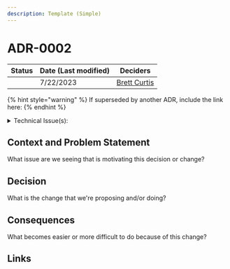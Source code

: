 ```yaml
---
description: Template (Simple)
---
```


# ADR-0002

<table><thead><tr><th data-type="select">Status</th><th>Date (Last modified)</th><th data-type="users" data-multiple>Deciders</th></tr></thead><tbody><tr><td></td><td>7/22/2023</td><td><a href="http://127.0.0.1:5000/u/FnhbZsTgiWZnrQqn284UlQjTBqp2">Brett Curtis</a></td></tr></tbody></table>

{% hint style="warning" %}
If superseded by another ADR, include the link here:
{% endhint %}

<details>

<summary>Technical Issue(s):</summary>



</details>

## Context and Problem Statement

What issue are we seeing that is motivating this decision or change?

## Decision

What is the change that we're proposing and/or doing?

## Consequences

What becomes easier or more difficult to do because of this change?

## Links

